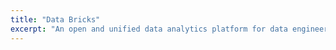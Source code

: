 ```yaml
---
title: "Data Bricks"
excerpt: "An open and unified data analytics platform for data engineering and analytics"
---
```


